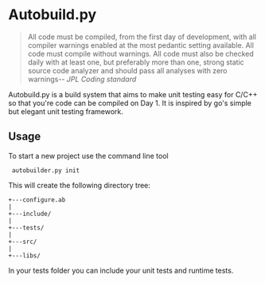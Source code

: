 # Autobuild.py

>All code must be compiled, from the first day of development, with all compiler warnings enabled at the most
>pedantic setting available. All code must compile without warnings. All code must also be
>checked daily with at least one,
>but preferably more than one, strong static source code analyzer and should pass all analyses with zero warnings-- _JPL Coding standard_

Autobuild.py is a build system that aims to make unit testing easy for C/C++ so that you're
code can be compiled on Day 1. It is inspired by go's simple but elegant unit testing framework.

## Usage

To start a new project use the command line tool
``````````````
 autobuilder.py init
``````````````
This will create the following directory tree:
``````````````
+---configure.ab
|
+---include/
|
+---tests/
|
+---src/
|
+---libs/
``````````````
In your tests folder you can include your unit tests and runtime tests.
